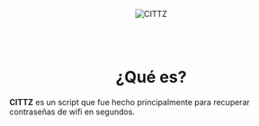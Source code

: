 <p align="center">
<img src="https://imgur.com/t8H61TE.jpg" title="CITTZ">
</p>

<br/>
<br/>
<h1>
<div align='center'>
¿Qué es?
</div></h1>
<b>CITTZ</b> es un script que fue hecho principalmente para recuperar contraseñas de wifi en segundos.

